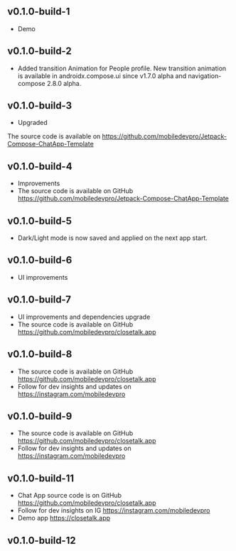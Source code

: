 ## v0.1.0-build-1

- Demo

## v0.1.0-build-2

- Added transition Animation for People profile. New transition animation is available in
  androidx.compose.ui since v1.7.0 alpha and navigation-compose 2.8.0 alpha.

## v0.1.0-build-3

- Upgraded

The source code is available on https://github.com/mobiledevpro/Jetpack-Compose-ChatApp-Template

## v0.1.0-build-4

- Improvements
- The source code is available on
  GitHub https://github.com/mobiledevpro/Jetpack-Compose-ChatApp-Template

## v0.1.0-build-5

- Dark/Light mode is now saved and applied on the next app start.

## v0.1.0-build-6

- UI improvements

## v0.1.0-build-7

- UI improvements and dependencies upgrade
- The source code is available on
  GitHub https://github.com/mobiledevpro/closetalk.app

## v0.1.0-build-8

- The source code is available on
  GitHub https://github.com/mobiledevpro/closetalk.app
- Follow for dev insights and updates on https://instagram.com/mobiledevpro

## v0.1.0-build-9

- The source code is available on
  GitHub https://github.com/mobiledevpro/closetalk.app
- Follow for dev insights and updates on https://instagram.com/mobiledevpro

## v0.1.0-build-11

- Chat App source code is on GitHub https://github.com/mobiledevpro/closetalk.app
- Follow for dev insights on IG https://instagram.com/mobiledevpro
- Demo app https://closetalk.app

## v0.1.0-build-12

